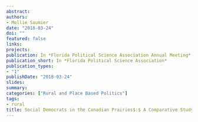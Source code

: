 ```yaml
---
abstract: 
authors:
- Mollie Saumier
date: "2018-03-24"
doi: ""
featured: false
links:
projects:
publication: In *Florida Political Science Association Annual Meeting*
publication_short: In *Florida Political Science Association*
publication_types:
- "1"
publishDate: "2018-03-24"
slides: 
summary: 
categories: ["Rural and Place Based Politics"]
tags:
- rural
title: Social Democrats in the Canadian Prairies$:$ A Comparative Study
---
```



